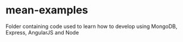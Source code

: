 mean-examples
=============

Folder containing code used to learn how to develop using MongoDB, Express, AngularJS and Node

